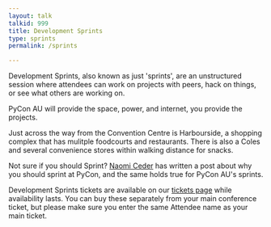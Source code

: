 ```yaml
---
layout: talk
talkid: 999
title: Development Sprints
type: sprints
permalink: /sprints

---
```


Development Sprints, also known as just 'sprints', are an unstructured session where attendees can work on projects with peers, hack on things, or see what others are working on.

PyCon AU will provide the space, power, and internet, you provide the projects.

Just across the way from the Convention Centre is Harbourside, a shopping complex that has mulitple foodcourts and restaurants. There is also a Coles and several convenience stores within walking distance for snacks.

Not sure if you should Sprint? [Naomi Ceder](https://pycon.blogspot.com/2016/03/why-not-join-sprints-this-year-at-pycon.html) has written a post about why you should sprint at PyCon, and the same holds true for PyCon AU's sprints. 

Development Sprints tickets are available on our [tickets page](/attend/tickets) while availability lasts. You can buy these separately from your main conference ticket, but please make sure you enter the same Attendee name as your main ticket.
